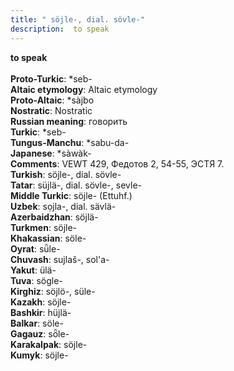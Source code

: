```yaml
---
title: " söjle-, dial. sövle-"
description:  to speak
---
```

<strong> to speak</strong><br><br>
<strong>Proto-Turkic</strong>:  *seb-<br>
<strong>Altaic etymology</strong>:  Altaic etymology<br>
<strong> Proto-Altaic</strong>:  *sàjbo<br>
<strong>Nostratic</strong>:  Nostratic<br>
<strong>Russian meaning</strong>:  говорить<br>
<strong>Turkic</strong>:  *seb-<br>
<strong>Tungus-Manchu</strong>:  *sabu-da-<br>
<strong>Japanese</strong>:  *sàwàk-<br>
<strong>Comments</strong>:  VEWT 429, Федотов 2, 54-55, ЭСТЯ 7.<br>
<strong>Turkish</strong>:  söjle-, dial. sövle-<br>
<strong>Tatar</strong>:  süjlä-, dial. sövle-, sevle-<br>
<strong>Middle Turkic</strong>:  söjle- (Ettuhf.)<br>
<strong>Uzbek</strong>:  sọjla-, dial. sävlä-<br>
<strong>Azerbaidzhan</strong>:  söjlä-<br>
<strong>Turkmen</strong>:  söjle-<br>
<strong>Khakassian</strong>:  söle-<br>
<strong>Oyrat</strong>:  sǖle-<br>
<strong>Chuvash</strong>:  sujlaš-, sol'a-<br>
<strong>Yakut</strong>:  ülä-<br>
<strong>Tuva</strong>:  sögle-<br>
<strong>Kirghiz</strong>:  söjlö-, süle-<br>
<strong>Kazakh</strong>:  söjle-<br>
<strong>Bashkir</strong>:  hüjlä-<br>
<strong>Balkar</strong>:  söle-<br>
<strong>Gagauz</strong>:  sȫle-<br>
<strong>Karakalpak</strong>:  söjle-<br>
<strong>Kumyk</strong>:  söjle-<br>


